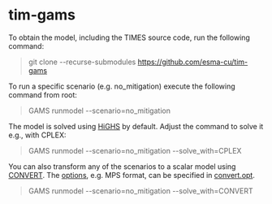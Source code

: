 # tim-gams

To obtain the model, including the TIMES source code, run the following command:
> git clone --recurse-submodules https://github.com/esma-cu/tim-gams

To run a specific scenario (e.g. no_mitigation) execute the following command from root:
> GAMS runmodel --scenario=no_mitigation

The model is solved using [HiGHS](https://highs.dev/) by default. Adjust the command to solve it e.g., with CPLEX:
> GAMS runmodel --scenario=no_mitigation --solve_with=CPLEX

You can also transform any of the scenarios to a scalar model using [CONVERT](https://www.gams.com/48/docs/S_CONVERT.html). The [options](https://www.gams.com/48/docs/S_CONVERT.html#CONVERT_Language), e.g. MPS format, can be specified in [convert.opt](.\convert.opt).
> GAMS runmodel --scenario=no_mitigation --solve_with=CONVERT